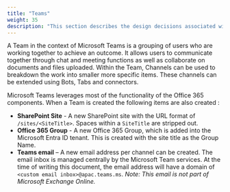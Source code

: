 ```yaml
---
title: "Teams"
weight: 35
description: "This section describes the design decisions associated with Teams for system(s) built using ASD's Blueprint for Secure Cloud."
---
```


A Team in the context of Microsoft Teams is a grouping of users who are working together to achieve an outcome. It allows users to communicate together through chat and meeting functions as well as collaborate on documents and files uploaded. Within the Team, Channels can be used to breakdown the work into smaller more specific items. These channels can be extended using Bots, Tabs and connectors.

Microsoft Teams leverages most of the functionality of the Office 365 components. When a Team is created the following items are also created :

* **SharePoint Site** - A new SharePoint site with the URL format of `/sites/<SiteTitle>`. Spaces within a `SiteTitle` are stripped out.
* **Office 365 Group** - A new Office 365 Group, which is added into the Microsoft Entra ID tenant. This is created with the site title as the Group Name.
* **Teams email** – A new email address per channel can be created. The email inbox is managed centrally by the Microsoft Team services. At the time of writing this document, the email address will have a domain of `<custom email inbox>@apac.teams.ms`. *Note: This email is not part of Microsoft Exchange Online.*